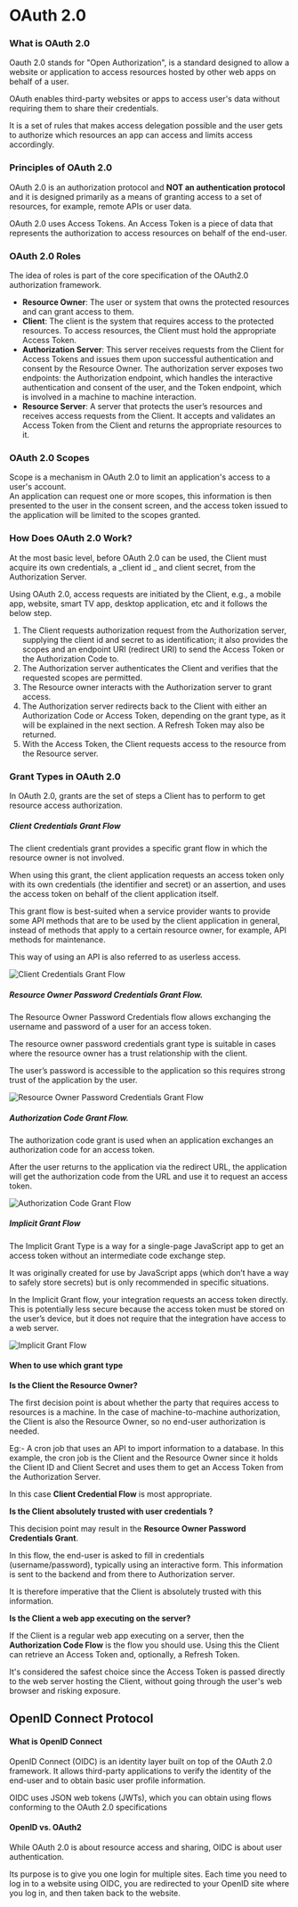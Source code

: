 
# OAuth 2.0

### What is OAuth 2.0
Oauth 2.0 stands for "Open Authorization", is a standard designed to allow a website or application to access resources hosted by other web apps on behalf of a user.

OAuth enables third-party websites or apps to access user's data without requiring them to share their credentials.

It is a set of rules that makes access delegation possible and the user gets to authorize which resources an app can access and limits access accordingly.

### Principles of OAuth 2.0
OAuth 2.0 is an authorization protocol and **NOT an authentication protocol** and it is designed primarily as a means of granting access to a set of resources, for example, remote APIs or user data.

OAuth 2.0 uses Access Tokens. An Access Token is a piece of data that represents the authorization to access resources on behalf of the end-user.

### OAuth 2.0 Roles
The idea of roles is part of the core specification of the OAuth2.0 authorization framework.
* **Resource Owner**: The user or system that owns the protected resources and can grant access to them.
* **Client**: The client is the system that requires access to the protected resources. To access resources, the Client must hold the appropriate Access Token.
* **Authorization Server**: This server receives requests from the Client for Access Tokens and issues them upon successful authentication and consent by the Resource Owner. The authorization server exposes two endpoints: the Authorization endpoint, which handles the interactive authentication and consent of the user, and the Token endpoint, which is involved in a machine to machine interaction.
* **Resource Server**: A server that protects the user’s resources and receives access requests from the Client. It accepts and validates an Access Token from the Client and returns the appropriate resources to it.

### OAuth 2.0 Scopes

Scope is a mechanism in OAuth 2.0 to limit an application's access to a user's account.<br/>
An application can request one or more scopes, this information is then presented to the user in the consent screen, and the access token issued to the application will be limited to the scopes granted.<br/>

### How Does OAuth 2.0 Work?

At the most basic level, before OAuth 2.0 can be used, the Client must acquire its own credentials, a _client id _ and client secret, from the Authorization Server.

Using OAuth 2.0, access requests are initiated by the Client, e.g., a mobile app, website, smart TV app, desktop application, etc and it follows the below step.
1. The Client requests authorization request from the Authorization server, supplying the client id and secret to as identification; it also provides the scopes and an endpoint URI (redirect URI) to send the Access Token or the Authorization Code to.
2. The Authorization server authenticates the Client and verifies that the requested scopes are permitted.
3. The Resource owner interacts with the Authorization server to grant access.
4. The Authorization server redirects back to the Client with either an Authorization Code or Access Token, depending on the grant type, as it will be explained in the next section. A Refresh Token may also be returned.
5. With the Access Token, the Client requests access to the resource from the Resource server.

### Grant Types in OAuth 2.0

In OAuth 2.0, grants are the set of steps a Client has to perform to get resource access authorization.

##### Client Credentials Grant Flow
The client credentials grant provides a specific grant flow in which the resource owner is not involved. 

When using this grant, the client application requests an access token only with its own credentials (the identifier and secret) or an assertion, and uses the access token on behalf of the client application itself. 

This grant flow is best-suited when a service provider wants to provide some API methods that are to be used by the client application in general, instead of methods that apply to a certain resource owner, for example, API methods for maintenance. 

This way of using an API is also referred to as userless access.

![Client Credentials Grant Flow](https://github.com/Senthuran100/oauth2.0/blob/main/gif/Client_Credentials.gif)

##### Resource Owner Password Credentials Grant Flow.
The Resource Owner Password Credentials flow allows exchanging the username and password of a user for an access token.

The resource owner password credentials grant type is suitable in cases where the resource owner has a trust relationship with the client.

The user’s password is accessible to the application so this requires strong trust of the application by the user.

![Resource Owner Password Credentials Grant Flow](https://github.com/Senthuran100/oauth2.0/blob/main/gif/Password_Grant.gif)

##### Authorization Code Grant Flow.

The authorization code grant is used when an application exchanges an authorization code for an access token.

After the user returns to the application via the redirect URL, the application will get the authorization code from the URL and use it to request an access token.

![Authorization Code Grant Flow](https://github.com/Senthuran100/oauth2.0/blob/main/gif/Authorization_Code.gif)

##### Implicit Grant Flow
The Implicit Grant Type is a way for a single-page JavaScript app to get an access token without an intermediate code exchange step.

It was originally created for use by JavaScript apps (which don’t have a way to safely store secrets) but is only recommended in specific situations.

In the Implicit Grant flow, your integration requests an access token directly. This is potentially less secure because the access token must be stored on the user’s device, but it does not require that the integration have access to a web server.


![Implicit Grant Flow](https://github.com/Senthuran100/oauth2.0/blob/main/gif/Implicit_Flow.gif)

#### When to use which grant type

**Is the Client the Resource Owner?**

The first decision point is about whether the party that requires access to resources is a machine. In the case of machine-to-machine authorization, the Client is also the Resource Owner, so no end-user authorization is needed.

Eg:- A cron job that uses an API to import information to a database.
In this example, the cron job is the Client and the Resource Owner since it holds the Client ID and Client Secret and uses them to get an Access Token from the Authorization Server.

In this case **Client Credential Flow** is most appropriate.

**Is the Client absolutely trusted with user credentials ?**

This decision point may result in the **Resource Owner Password Credentials Grant**. 

In this flow, the end-user is asked to fill in credentials (username/password), typically using an interactive form. This information is sent to the backend and from there to Authorization server. 

It is therefore imperative that the Client is absolutely trusted with this information.

**Is the Client a web app executing on the server?**

If the Client is a regular web app executing on a server, then the **Authorization Code Flow** is the flow you should use. Using this the Client can retrieve an Access Token and, optionally, a Refresh Token. 

It's considered the safest choice since the Access Token is passed directly to the web server hosting the Client, without going through the user's web browser and risking exposure.

## OpenID Connect Protocol

#### What is OpenID Connect

OpenID Connect (OIDC) is an identity layer built on top of the OAuth 2.0 framework. It allows third-party applications to verify the identity of the end-user and to obtain basic user profile information. 

OIDC uses JSON web tokens (JWTs), which you can obtain using flows conforming to the OAuth 2.0 specifications

#### OpenID vs. OAuth2

While OAuth 2.0 is about resource access and sharing, OIDC is about user authentication.

Its purpose is to give you one login for multiple sites. Each time you need to log in to a website using OIDC, you are redirected to your OpenID site where you log in, and then taken back to the website.






